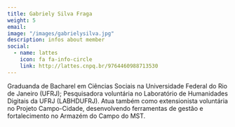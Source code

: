 ```yaml
---
title: Gabriely Silva Fraga
weight: 5
email:
image: "/images/gabrielysilva.jpg"
description: infos about member
social:
  - name: lattes
    icon: fa fa-info-circle
    link: http://lattes.cnpq.br/9764460988713530
---
```


Graduanda de Bacharel em Ciências Sociais na Universidade Federal do Rio de Janeiro (UFRJ); Pesquisadora voluntária no Laboratório de Humanidades Digitais da UFRJ (LABHDUFRJ). Atua também como extensionista voluntária no Projeto Campo-Cidade, desenvolvendo ferramentas de gestão e fortalecimento no Armazém do Campo do MST.

